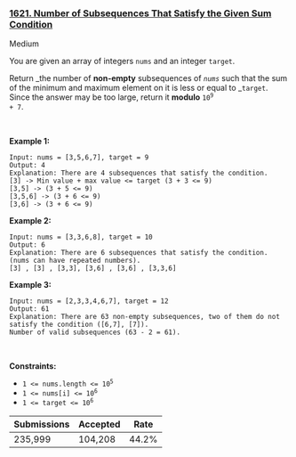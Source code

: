 ### [1621. Number of Subsequences That Satisfy the Given Sum Condition](https://leetcode.com/problems/number-of-subsequences-that-satisfy-the-given-sum-condition/?envType=daily-question&envId=2023-05-06)

Medium

You are given an array of integers `` nums `` and an integer `` target ``.

Return _the number of __non-empty__ subsequences of _`` nums ``_ such that the sum of the minimum and maximum element on it is less or equal to _`` target ``. Since the answer may be too large, return it __modulo__ <code>10<sup>9</sup> + 7</code>.

 

<strong class="example">Example 1:</strong>

```
Input: nums = [3,5,6,7], target = 9
Output: 4
Explanation: There are 4 subsequences that satisfy the condition.
[3] -> Min value + max value <= target (3 + 3 <= 9)
[3,5] -> (3 + 5 <= 9)
[3,5,6] -> (3 + 6 <= 9)
[3,6] -> (3 + 6 <= 9)
```

<strong class="example">Example 2:</strong>

```
Input: nums = [3,3,6,8], target = 10
Output: 6
Explanation: There are 6 subsequences that satisfy the condition. (nums can have repeated numbers).
[3] , [3] , [3,3], [3,6] , [3,6] , [3,3,6]
```

<strong class="example">Example 3:</strong>

```
Input: nums = [2,3,3,4,6,7], target = 12
Output: 61
Explanation: There are 63 non-empty subsequences, two of them do not satisfy the condition ([6,7], [7]).
Number of valid subsequences (63 - 2 = 61).
```

 

__Constraints:__

*   <code>1 <= nums.length <= 10<sup>5</sup></code>
*   <code>1 <= nums[i] <= 10<sup>6</sup></code>
*   <code>1 <= target <= 10<sup>6</sup></code>

| Submissions    | Accepted     | Rate   |
| -------------- | ------------ | ------ |
| 235,999 | 104,208 | 44.2% |